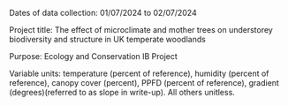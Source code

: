 Dates of data collection:	01/07/2024 to 02/07/2024

Project title: The effect of microclimate and mother trees on understorey biodiversity and structure in UK temperate woodlands

Purpose: Ecology and Conservation IB Project

Variable units: temperature (percent of reference), humidity (percent of reference), canopy cover (percent), PPFD (percent of reference), gradient (degrees)(referred to as slope in write-up). All others unitless.
